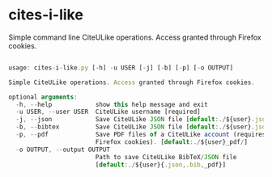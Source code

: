 cites-i-like
============
Simple command line CiteULike operations. Access granted through Firefox cookies.

```javascript

usage: cites-i-like.py [-h] -u USER [-j] [-b] [-p] [-o OUTPUT]

Simple CiteULike operations. Access granted through Firefox cookies.

optional arguments:
  -h, --help            show this help message and exit
  -u USER, --user USER  CiteULike username [required]
  -j, --json            Save CiteULike JSON file [default:./${user}.json]
  -b, --bibtex          Save CiteULike JSON file [default:./${user}.json]
  -p, --pdf             Save PDF files of a CiteULike account (requires
                        Firefox cookies). [default:./${user}_pdf/]
  -o OUTPUT, --output OUTPUT
                        Path to save CiteULike BibTeX/JSON file
                        [default:./${user}{.json,.bib,_pdf}]
```
